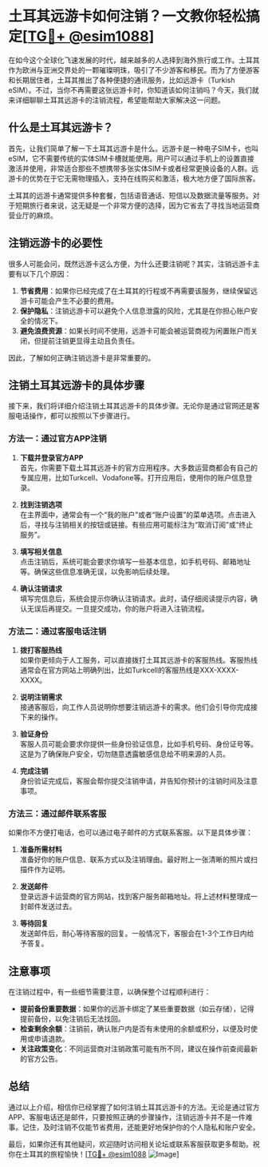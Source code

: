 # 土耳其远游卡如何注销？一文教你轻松搞定[[TG💪+ @esim1088](https://t.me/s/esim1088)]

在如今这个全球化飞速发展的时代，越来越多的人选择到海外旅行或工作。土耳其作为欧洲与亚洲交界处的一颗璀璨明珠，吸引了不少游客和移民。而为了方便游客和长期居住者，土耳其推出了各种便捷的通讯服务，比如远游卡（Turkish eSIM）。不过，当你不再需要这张远游卡时，你知道该如何注销吗？今天，我们就来详细聊聊土耳其远游卡的注销流程，希望能帮助大家解决这一问题。

## 什么是土耳其远游卡？

首先，让我们简单了解一下土耳其远游卡是什么。远游卡是一种电子SIM卡，也叫eSIM，它不需要传统的实体SIM卡槽就能使用。用户可以通过手机上的设置直接激活并使用，非常适合那些不想携带多张实体SIM卡或者经常更换设备的人群。远游卡的优势在于它无需物理插入，支持在线购买和激活，极大地方便了国际旅客。

土耳其的远游卡通常提供多种套餐，包括语音通话、短信以及数据流量等服务。对于短期旅行者来说，这无疑是一个非常方便的选择，因为它省去了寻找当地运营商营业厅的麻烦。

## 注销远游卡的必要性

很多人可能会问，既然远游卡这么方便，为什么还要注销呢？其实，注销远游卡主要有以下几个原因：

1. **节省费用**：如果你已经完成了在土耳其的行程或不再需要该服务，继续保留远游卡可能会产生不必要的费用。
2. **保护隐私**：注销远游卡可以避免个人信息泄露的风险，尤其是在你担心账户安全的情况下。
3. **避免浪费资源**：如果长时间不使用，远游卡可能会被运营商视为闲置账户而关闭，但提前注销更显得主动且负责任。

因此，了解如何正确注销远游卡是非常重要的。

## 注销土耳其远游卡的具体步骤

接下来，我们将详细介绍注销土耳其远游卡的具体步骤。无论你是通过官网还是客服电话操作，都可以按照以下步骤进行。

### 方法一：通过官方APP注销

1. **下载并登录官方APP**  
   首先，你需要下载土耳其远游卡的官方应用程序。大多数运营商都会有自己的专属应用，比如Turkcell、Vodafone等。打开应用后，使用你的账户信息登录。

2. **找到注销选项**  
   在主界面中，通常会有一个“我的账户”或者“账户设置”的菜单选项。点击进入后，寻找与注销相关的按钮或链接。有些应用可能标注为“取消订阅”或“终止服务”。

3. **填写相关信息**  
   点击注销后，系统可能会要求你填写一些基本信息，如手机号码、邮箱地址等。确保这些信息准确无误，以免影响后续处理。

4. **确认注销请求**  
   填写完信息后，系统会提示你确认注销请求。此时，请仔细阅读提示内容，确认无误后再提交。一旦提交成功，你的账户将进入注销流程。

### 方法二：通过客服电话注销

1. **拨打客服热线**  
   如果你更倾向于人工服务，可以直接拨打土耳其远游卡的客服热线。客服热线通常会在官方网站上明确列出，比如Turkcell的客服热线是XXX-XXXX-XXXX。

2. **说明注销需求**  
   接通客服后，向工作人员说明你想要注销远游卡的需求。他们会引导你完成接下来的操作。

3. **验证身份**  
   客服人员可能会要求你提供一些身份验证信息，比如手机号码、身份证号等。这是为了确保账户安全，切勿随意透露敏感信息给不明来源的人员。

4. **完成注销**  
   身份验证完成后，客服会帮你提交注销申请，并告知你预计的注销时间及注意事项。

### 方法三：通过邮件联系客服

如果你不方便打电话，也可以通过电子邮件的方式联系客服。以下是具体步骤：

1. **准备所需材料**  
   准备好你的账户信息、联系方式以及注销理由。最好附上一张清晰的照片或扫描件作为证明。

2. **发送邮件**  
   登录远游卡运营商的官方网站，找到客户服务邮箱地址。将上述材料整理成一封邮件发送过去。

3. **等待回复**  
   发送邮件后，耐心等待客服的回复。一般情况下，客服会在1-3个工作日内给予答复。

## 注意事项

在注销过程中，有一些细节需要注意，以确保整个过程顺利进行：

- **提前备份重要数据**：如果你的远游卡绑定了某些重要数据（如云存储），记得提前备份，以免注销后无法找回。
- **检查剩余余额**：注销前，确认账户内是否有未使用的余额或积分，以便及时使用或申请退款。
- **关注政策变化**：不同运营商对注销政策可能有所不同，建议在操作前查阅最新的官方公告。

## 总结

通过以上介绍，相信你已经掌握了如何注销土耳其远游卡的方法。无论是通过官方APP、客服电话还是邮件，只要按照正确的步骤操作，注销远游卡并不是一件难事。记住，及时注销不仅能节省费用，还能更好地保护你的个人隐私和账户安全。

最后，如果你还有其他疑问，欢迎随时访问相关论坛或联系客服获取更多帮助。祝你在土耳其的旅程愉快！[[TG💪+ @esim1088](https://t.me/s/esim1088) ![Image](https://i.postimg.cc/4NQfJmqS/Snipaste-2025-05-13-00-14-12.png)]